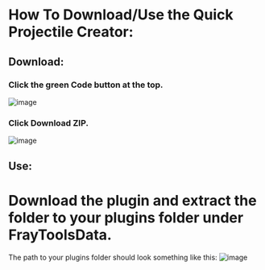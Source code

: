 # How To Download/Use the Quick Projectile Creator:

## Download:

### Click the green Code button at the top.
![image](https://github.com/user-attachments/assets/9be20058-ccef-4a7c-8dba-2a48946e786c)
### Click Download ZIP.
![image](https://github.com/user-attachments/assets/83b202d9-f4cf-41a2-b6b4-bc7308e3dbbb)

## Use:

# Download the plugin and extract the folder to your plugins folder under FrayToolsData.
The path to your plugins folder should look something like this:
![image](https://github.com/user-attachments/assets/1b01a988-df0b-4e95-9df7-e91d21c6f001)


